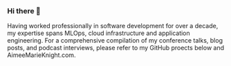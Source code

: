 ### Hi there 👋

<!--
**AimeeKnight/aimeeknight** is a ✨ _special_ ✨ repository because its `README.md` (this file) appears on your GitHub profile.

Here are some ideas to get you started:

- 🔭 I’m currently working on ...
- 🌱 I’m currently learning ...
- 👯 I’m looking to collaborate on ...
- 🤔 I’m looking for help with ...
- 💬 Ask me about ...
- 📫 How to reach me: ...
- 😄 Pronouns: ...
- ⚡ Fun fact: ...
-->

Having worked professionally in software development for over a decade, my expertise spans MLOps, cloud infrastructure and application engineering. For a comprehensive compilation of my conference talks, blog posts, and podcast interviews, please refer to my GitHub proects below and AimeeMarieKnight.com.
